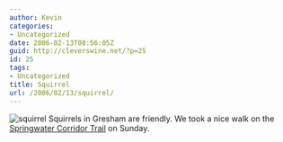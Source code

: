 ```yaml
---
author: Kevin
categories:
- Uncategorized
date: 2006-02-13T08:56:05Z
guid: http://cleverswine.net/?p=25
id: 25
tags:
- Uncategorized
title: Squirrel
url: /2006/02/13/squirrel/
---
```


<a href="http://www.flickr.com/photos/cleverswine/99027030/" target="_blank" title="squirrel"><img src="/wp-content/uploads/2006/02/99027030_06a096927d_s.jpg" title="squirrel" align="left" style="margin-right: 4px;" /></a>Squirrels in Gresham are friendly. We took a nice walk on the <a href="http://www.flickr.com/photos/cleverswine/99027159/" target="_blank">Springwater Corridor Trail</a> on Sunday.